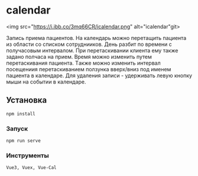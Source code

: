# calendar

<img src="https://i.ibb.co/3mq66CR/icalendar.png" alt="icalendar"git>

Запись приема пациентов. На календарь можно перетащить пациента из области со списком сотруднииков. День разбит по времени с получасовым интервалом. При перетаскивании клиента ему также задано полчаса на прием. Время можно изменить путем перетаскивания пациента. Tакже можно изменить интервал посещениия перетаскиванием ползунка вверх/вниз под именем пациента в календаре. Для удаления записи - удерживать левую кнопку мыши на событии в календаре.


## Установка
```
npm install
```

### Запуск
```
npm run serve
```

### Инструменты
```
Vue3, Vuex, Vue-Cal
```
